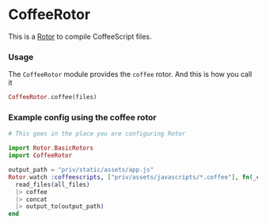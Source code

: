 # CoffeeRotor

This is a [Rotor](https://github.com/HashNuke/rotor) to compile CoffeeScript files.


### Usage


The `CoffeeRotor` module provides the `coffee` rotor. And this is how you call it

```elixir
CoffeeRotor.coffee(files)
```

### Example config using the coffee rotor

```elixir
# This goes in the place you are configuring Rotor

import Rotor.BasicRotors
import CoffeeRotor

output_path = "priv/static/assets/app.js"
Rotor.watch :coffeescripts, ["priv/assets/javascripts/*.coffee"], fn(_changed_files, all_files)->
  read_files(all_files)
  |> coffee
  |> concat
  |> output_to(output_path)
end
```
